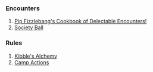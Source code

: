 ### Encounters
1. [Pip Fizzlebang's Cookbook of Delectable Encounters!](https://homebrewery.naturalcrit.com/share/1BX2H9F01s64KC4LpaV3qm-sfv-5RQvz2Xx0H-uouOZ1r) 
2. [Society Ball](https://www.reddit.com/r/DMAcademy/comments/lsut3r/society_ball_ideas/)

### Rules
1. [Kibble's Alchemy](https://www.gmbinder.com/share/-Mb2dEXX5v6ZfV94XgDM)
2. [Camp Actions](https://www.gmbinder.com/share/-MK0g94rlPq9A0KprEKC)